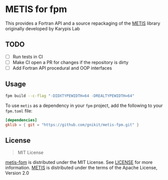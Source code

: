 # METIS for fpm

This provides a Fortran API and a source repackaging of the
[METIS](https://github.com/KarypisLab/METIS) library originally developed by Karypis Lab

## TODO

- [ ] Run tests in CI
- [ ] Make CI open a PR for changes if the repository is dirty
- [ ] Add Fortran API procedural and OOP interfaces

## Usage

```sh
fpm build --c-flag "-DIDXTYPEWIDTH=64 -DREALTYPEWIDTH=64"
```

To use `metis` as a dependency in your `fpm` project, add the following to your `fpm.toml` file:

```toml
[dependencies]
gklib = { git = "https://github.com/gnikit/metis-fpm.git" }
```

## License

> MIT License

[metis-fpm](https://github.com/gnikit/metis-fpm) is distributed under the MIT License. See [LICENSE](LICENSE) for more information.
[METIS](https://github.com/KarypisLab/METIS) is distributed under the terms of the Apache License, Version 2.0
